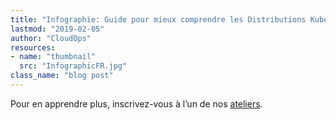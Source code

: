 ```yaml
---
title: "Infographie: Guide pour mieux comprendre les Distributions Kubernetes"
lastmod: "2019-02-05"
author: "CloudOps"
resources:
- name: "thumbnail"
  src: "InfographicFR.jpg"
class_name: "blog post"
---
```


<p>Pour en apprendre plus, inscrivez-vous à l’un de nos&nbsp;<a href="https://www.cloudops.com/fr/ateliers-docker-kubernetes/" target="_blank" rel="noreferrer noopener">ateliers</a>.</p>